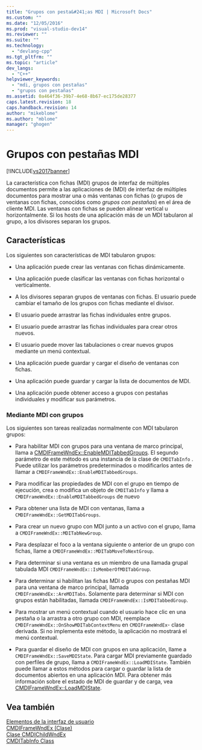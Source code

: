```yaml
---
title: "Grupos con pesta&#241;as MDI | Microsoft Docs"
ms.custom: ""
ms.date: "12/05/2016"
ms.prod: "visual-studio-dev14"
ms.reviewer: ""
ms.suite: ""
ms.technology: 
  - "devlang-cpp"
ms.tgt_pltfrm: ""
ms.topic: "article"
dev_langs: 
  - "C++"
helpviewer_keywords: 
  - "mdi, grupos con pestañas"
  - "grupos con pestañas"
ms.assetid: 0a464f36-39b7-4e68-8b67-ec175de28377
caps.latest.revision: 18
caps.handback.revision: 14
author: "mikeblome"
ms.author: "mblome"
manager: "ghogen"
---
```

# Grupos con pesta&#241;as MDI
[!INCLUDE[vs2017banner](../assembler/inline/includes/vs2017banner.md)]

La característica con fichas \(MDI\) grupos de interfaz de múltiples documentos permite a las aplicaciones de \(MDI\) de interfaz de múltiples documentos para mostrar una o más ventanas con fichas \(o grupos de ventanas con fichas, conocidos como *grupos con pestañas*\) en el área de cliente MDI.  Las ventanas con fichas se pueden alinear vertical u horizontalmente.  Si los hosts de una aplicación más de un MDI tabularon al grupo, a los divisores separan los grupos.  
  
## Características  
 Los siguientes son características de MDI tabularon grupos:  
  
-   Una aplicación puede crear las ventanas con fichas dinámicamente.  
  
-   Una aplicación puede clasificar las ventanas con fichas horizontal o verticalmente.  
  
-   A los divisores separan grupos de ventanas con fichas.  El usuario puede cambiar el tamaño de los grupos con fichas mediante el divisor.  
  
-   El usuario puede arrastrar las fichas individuales entre grupos.  
  
-   El usuario puede arrastrar las fichas individuales para crear otros nuevos.  
  
-   El usuario puede mover las tabulaciones o crear nuevos grupos mediante un menú contextual.  
  
-   Una aplicación puede guardar y cargar el diseño de ventanas con fichas.  
  
-   Una aplicación puede guardar y cargar la lista de documentos de MDI.  
  
-   Una aplicación puede obtener acceso a grupos con pestañas individuales y modificar sus parámetros.  
  
### Mediante MDI con grupos  
 Los siguientes son tareas realizadas normalmente con MDI tabularon grupos:  
  
-   Para habilitar MDI con grupos para una ventana de marco principal, llama a [CMDIFrameWndEx::EnableMDITabbedGroups](../Topic/CMDIFrameWndEx::EnableMDITabbedGroups.md).  El segundo parámetro de este método es una instancia de la clase de `CMDITabInfo` .  Puede utilizar los parámetros predeterminados o modificarlos antes de llamar a `CMDIFrameWndEx::EnableMDITabbedGroups`.  
  
-   Para modificar las propiedades de MDI con el grupo en tiempo de ejecución, crea o modifica un objeto de `CMDITabInfo` y llama a `CMDIFrameWndEx::EnableMDITabbedGroups` de nuevo  
  
-   Para obtener una lista de MDI con ventanas, llama a `CMDIFrameWndEx::GetMDITabGroups`.  
  
-   Para crear un nuevo grupo con MDI junto a un activo con el grupo, llama a `CMDIFrameWndEx::MDITabNewGroup`.  
  
-   Para desplazar el foco a la ventana siguiente o anterior de un grupo con fichas, llame a `CMDIFrameWndEx::MDITabMoveToNextGroup`.  
  
-   Para determinar si una ventana es un miembro de una llamada grupal tabulada MDI `CMDIFrameWndEx::IsMemberOfMDITabGroup`.  
  
-   Para determinar si habilitan las fichas MDI o grupos con pestañas MDI para una ventana de marco principal, llamada `CMDIFrameWndEx::AreMDITabs`.  Solamente para determinar si MDI con grupos están habilitadas, llamada `CMDIFrameWndEx::IsMDITabbedGroup`.  
  
-   Para mostrar un menú contextual cuando el usuario hace clic en una pestaña o la arrastra a otro grupo con MDI, reemplace `CMDIFrameWndEx::OnShowMDITabContextMenu` en `CMDIFrameWndEx`\- clase derivada.  Si no implementa este método, la aplicación no mostrará el menú contextual.  
  
-   Para guardar el diseño de MDI con grupos en una aplicación, llame a `CMDIFrameWndEx::SaveMDIState`.  Para cargar MDI previamente guardado con perfiles de grupo, llama a `CMDIFrameWndEx::LoadMDIState`.  También puede llamar a estos métodos para cargar o guardar la lista de documentos abiertos en una aplicación MDI.  Para obtener más información sobre el estado de MDI de guardar y de carga, vea [CMDIFrameWndEx::LoadMDIState](../Topic/CMDIFrameWndEx::LoadMDIState.md).  
  
## Vea también  
 [Elementos de la interfaz de usuario](../mfc/user-interface-elements-mfc.md)   
 [CMDIFrameWndEx \(Clase\)](../mfc/reference/cmdiframewndex-class.md)   
 [Clase CMDIChildWndEx](../mfc/reference/cmdichildwndex-class.md)   
 [CMDITabInfo Class](../mfc/reference/cmditabinfo-class.md)